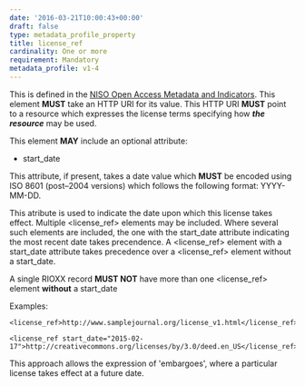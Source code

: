 ```yaml
---
date: '2016-03-21T10:00:43+00:00'
draft: false
type: metadata_profile_property
title: license_ref
cardinality: One or more
requirement: Mandatory
metadata_profile: v1-4
---
```

This is defined in the [NISO Open Access Metadata and Indicators](http://www.niso.org/workrooms/oami/). This element **MUST** take an HTTP URI for its value. This HTTP URI **MUST** point to a resource which expresses the license terms specifying how ***the resource*** may be used.

This element **MAY** include an optional attribute:

* start_date

This attribute, if present, takes a date value which **MUST** be encoded using ISO 8601 (post&#8211;2004 versions) which follows the following format: YYYY-MM-DD.

This atribute is used to indicate the date upon which this license takes effect. Multiple <license_ref> elements may be included. Where several such elements are included, the one with the start_date attribute indicating the most recent date takes precendence.
A <license_ref> element with a start_date attribute takes precedence over a <license_ref> element without a start_date.

A single RIOXX record **MUST NOT** have more than one <license_ref> element **without** a start_date

Examples:

    <license_ref>http://www.samplejournal.org/license_v1.html</license_ref>
    
    <license_ref start_date="2015-02-17">http://creativecommons.org/licenses/by/3.0/deed.en_US</license_ref>


This approach allows the expression of &#39;embargoes&#39;, where a particular license takes effect at a future date.
